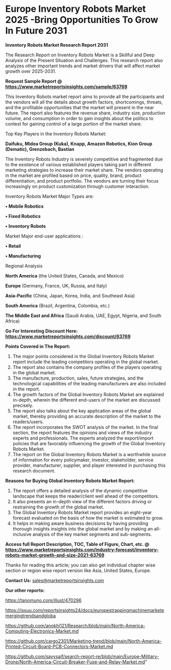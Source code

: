 # Europe Inventory Robots Market 2025 -Bring Opportunities To Grow In Future 2031

<strong>Inventory Robots Market Research Report 2031</strong>

The Research Report on Inventory Robots Market is a Skillful and Deep Analysis of the Present Situation and Challenges. This research report also analyzes other important trends and market drivers that will affect market growth over 2025-2031.

<strong>Request Sample Report @ <a href=https://www.marketreportsinsights.com/sample/63769>https://www.marketreportsinsights.com/sample/63769</a></strong>

This Inventory Robots market report aims to provide all the participants and the vendors will all the details about growth factors, shortcomings, threats, and the profitable opportunities that the market will present in the near future. The report also features the revenue share, industry size, production volume, and consumption in order to gain insights about the politics to contest for gaining control of a large portion of the market share.

Top Key Players in the Inventory Robots Market:

<strong>Daifuku, Midea Group (Kuka), Knapp, Amazon Robotics, Kion Group (Dematic), Grenzebach, Bastian</strong>

The Inventory Robots Industry is severely competitive and fragmented due to the existence of various established players taking part in different marketing strategies to increase their market share. The vendors operating in the market are profiled based on price, quality, brand, product differentiation, and product portfolio. The vendors are turning their focus increasingly on product customization through customer interaction.

Inventory Robots Market Major Types are:

<strong>• Mobile Robotics

• Fixed Robotics

• Inventory Robots</strong>

Market Major end-user applications :

<strong>• Retail

• Manufacturing</strong>

Regional Analysis

</u><strong><b>North America</b></strong> (the United States, Canada, and Mexico)

<strong><b>Europe </b></strong>(Germany, France, UK, Russia, and Italy)

<strong><b>Asia-Pacific</b></strong> (China, Japan, Korea, India, and Southeast Asia)

<strong><b>South America</b></strong> (Brazil, Argentina, Colombia, etc.)

<strong><b>The Middle East and Africa</b></strong> (Saudi Arabia, UAE, Egypt, Nigeria, and South Africa)

<strong>Go For Interesting Discount Here: <a href=https://www.marketreportsinsights.com/discount/63769>https://www.marketreportsinsights.com/discount/63769</a></strong>

<strong>Points Covered in The Report:</strong>
<ol>
  <li>The major points considered in the Global Inventory Robots Market report include the leading competitors operating in the global market.</li>
  <li>The report also contains the company profiles of the players operating in the global market.</li>
  <li>The manufacture, production, sales, future strategies, and the technological capabilities of the leading manufacturers are also included in the report.</li>
  <li>The growth factors of the Global Inventory Robots Market are explained in-depth, wherein the different end-users of the market are discussed precisely.</li>
  <li>The report also talks about the key application areas of the global market, thereby providing an accurate description of the market to the readers/users.</li>
  <li>The report incorporates the SWOT analysis of the market. In the final section, the report features the opinions and views of the industry experts and professionals. The experts analyzed the export/import policies that are favorably influencing the growth of the Global Inventory Robots Market.</li>
  <li>The report on the Global Inventory Robots Market is a worthwhile source of information for every policymaker, investor, stakeholder, service provider, manufacturer, supplier, and player interested in purchasing this research document.</li>
</ol>
<strong>Reasons for Buying Global Inventory Robots Market Report:</strong>

<ol>
  <li>The report offers a detailed analysis of the dynamic competitive landscape that keeps the reader/client well ahead of the competitors.</li>
  <li>It also presents an in-depth view of the different factors driving or restraining the growth of the global market.</li>
  <li>The Global Inventory Robots Market report provides an eight-year forecast evaluated on the basis of how the market is estimated to grow.</li>
  <li>It helps in making aware business decisions by having providing thorough insights insights into the global market and by making an all-inclusive analysis of the key market segments and sub-segments.</li>
</ol>
<strong>Access full Report Description, TOC, Table of Figure, Chart, etc. @ <a href=https://www.marketreportsinsights.com/industry-forecast/inventory-robots-market-growth-and-size-2021-63769>https://www.marketreportsinsights.com/industry-forecast/inventory-robots-market-growth-and-size-2021-63769</a></strong>


Thanks for reading this article; you can also get individual chapter wise section or region wise report version like Asia, United States, Europe.

<strong>Contact Us:</strong>
sales@marketreportsinsights.com

<strong>Our other reports:</strong>

<a href=https://tanomuno.com/illust/470296>https://tanomuno.com/illust/470296</a>

<a href=https://issuu.com/reportsinsights24/docs/europestrappingmachinemarketemergingtrendsandgloba>https://issuu.com/reportsinsights24/docs/europestrappingmachinemarketemergingtrendsandgloba</a>

<a href=https://github.com/anokhi121/Research/blob/main/North-America-Computing-Electronics-Market.md>https://github.com/anokhi121/Research/blob/main/North-America-Computing-Electronics-Market.md</a>

<a href=https://github.com/cargo2301/Marketing-trend/blob/main/North-America-Printed-Circuit-Board-PCB-Connectors-Market.md>https://github.com/cargo2301/Marketing-trend/blob/main/North-America-Printed-Circuit-Board-PCB-Connectors-Market.md</a>

<a href=https://github.com/sayysaif/search-report-re/blob/main/Europe-Military-Drone/North-America-Circuit-Breaker-Fuse-and-Relay-Market.md>https://github.com/sayysaif/search-report-re/blob/main/Europe-Military-Drone/North-America-Circuit-Breaker-Fuse-and-Relay-Market.md</a>"
